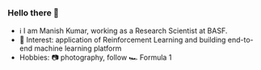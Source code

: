 ### Hello there 👋

<!--
**mkumar73/mkumar73** is a ✨ _special_ ✨ repository because its `README.md` (this file) appears on your GitHub profile.

Here are some ideas to get you started:

- 🔭 I’m currently working on ...
- 🌱 I’m currently learning ...
- 👯 I’m looking to collaborate on ...
- 🤔 I’m looking for help with ...
- 💬 Ask me about ...
- 📫 How to reach me: ...
- 😄 Pronouns: ...
- ⚡ Fun fact: ...
-->

- ℹ️ I am Manish Kumar, working as a Research Scientist at BASF. 
- 🔭 Interest: application of Reinforcement Learning and building end-to-end machine learning platform
- Hobbies: 📷 photography, follow 🏎 Formula 1

